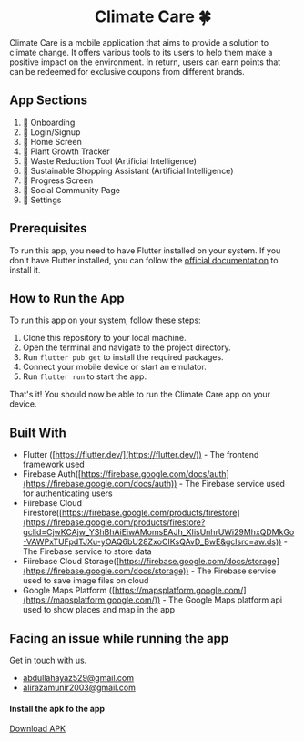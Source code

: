 <h1 align="center"> Climate Care 🍀</h1>

Climate Care is a mobile application that aims to provide a solution to climate change. It offers various tools to its users to help them make a positive impact on the environment. In return, users can earn points that can be redeemed for exclusive coupons from different brands.

## App Sections
1. 🌿 Onboarding 
2. 🌿 Login/Signup 
3. 🌿 Home Screen 
4. 🌿 Plant Growth Tracker
5. 🌿 Waste Reduction Tool (Artificial Intelligence)
6. 🌿 Sustainable Shopping Assistant (Artificial Intelligence)
7. 🌿 Progress Screen
8. 🌿 Social Community Page
9. 🌿 Settings

## Prerequisites

To run this app, you need to have Flutter installed on your system. If you don't have Flutter installed, you can follow the [official documentation](https://flutter.dev/docs/get-started/install) to install it.

## How to Run the App

To run this app on your system, follow these steps:

1. Clone this repository to your local machine.
2. Open the terminal and navigate to the project directory.
3. Run `flutter pub get` to install the required packages.
4. Connect your mobile device or start an emulator.
5. Run `flutter run` to start the app.

That's it! You should now be able to run the Climate Care app on your device.

## Built With

* Flutter ([https://flutter.dev/](https://flutter.dev/)) - The frontend framework used
* Firebase Auth([https://firebase.google.com/docs/auth](https://firebase.google.com/docs/auth)) - The Firebase service used for authenticating users
* Fiirebase Cloud Firestore([https://firebase.google.com/products/firestore](https://firebase.google.com/products/firestore?gclid=CjwKCAjw_YShBhAiEiwAMomsEAJh_XIisUnhrUWi29MhxQDMkGo-VAWPxTUFpdTJXu-yOAQ6bU28ZxoCIKsQAvD_BwE&gclsrc=aw.ds)) - The Firebase service to store data
* Fiirebase Cloud Storage([https://firebase.google.com/docs/storage](https://firebase.google.com/docs/storage)) - The Firebase service used to save image files on cloud
* Google Maps Platform ([https://mapsplatform.google.com/](https://mapsplatform.google.com/)) - The Google Maps platform api used to show places and map in the app


## Facing an issue while running the app

Get in touch with us.
* [abdullahayaz529@gmail.com](mailto:abdullahayaz529@gmail.com)
* [alirazamunir2003@gmail.com](mailto:alirazamunir2003@gmail.com) 

#### Install the apk fo the app
[Download APK](https://drive.google.com/file/d/1vBR7XVcAlyb9yAR5f2doZCVuH3cGDTM5/view?usp=share_link)
